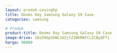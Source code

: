 ```yaml
---
layout: produk-casinghp
title: Dooms Day Samsung Galaxy S9 Case
categories: samsung

# Produk
product-title: Dooms Day Samsung Galaxy S9 Case
image-drive: 18z59GpSUWL1U2jtZIWhMAFCL2CByQFfi
harga: 90000
---
```

